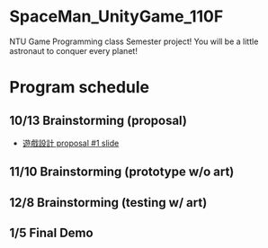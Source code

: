 # SpaceMan_UnityGame_110F
NTU Game Programming class Semester project!
You will be a little astronaut to conquer every planet!

# Program schedule
## 10/13 Brainstorming (proposal)
- [遊戲設計 proposal #1 slide](https://docs.google.com/presentation/d/1AjvLdAkZ6SX0n0HW_Gv0v_7BmnrdvhE3SzX8e-Q9Rk0/edit#slide=id.p)
## 11/10 Brainstorming (prototype w/o art)
## 12/8 Brainstorming (testing w/ art)
## 1/5 Final Demo
